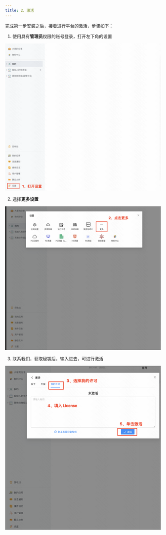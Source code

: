 ```yaml
---
title: 2、激活
---
```


完成第一步安装之后，接着进行平台的激活，步骤如下：

1. 使用具有**管理员**权限的账号登录，打开左下角的设置

![](./img/1.png)

2. 选择**更多设置**

![](./img/2.png)

3. 联系我们，获取秘钥后，输入进去，可进行激活

![](./img/3.png)